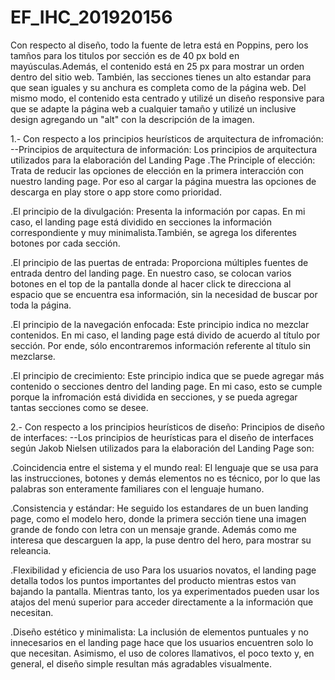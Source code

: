 # EF_IHC_201920156
Con respecto al diseño, todo la fuente de letra está en Poppins, pero los tamños para los titulos por sección es de 40 px bold en mayúsculas.Además, el contenido está
en 25 px para mostrar un orden dentro del sitio web. También, las secciones tienes un alto estandar para que sean iguales y su anchura es completa como de la página web.
Del mismo modo, el contenido esta centrado y utilizé un diseño responsive para que se adapte la página web a cualquier tamaño y utilizé un inclusive design agregando un "alt"
con la descripción de la imagen. 

1.- Con respecto a los principios heurísticos de arquitectura de infromación:
--Principios de arquitectura de información:
Los principios de arquitectura utilizados para la elaboración del Landing Page
.The Principle of elección:
Trata de reducir las opciones de elección en la primera interacción con nuestro landing page. Por eso al cargar la página muestra las opciones de descarga en play store o app store como prioridad. 

.El principio de la divulgación:
Presenta la información por capas. En mi caso, el landing page está dividido en secciones la información correspondiente y muy minimalista.También, se agrega los diferentes botones por cada sección.

.El principio de las puertas de entrada:
Proporciona múltiples fuentes de entrada dentro del landing page. En nuestro caso, se colocan varios botones en el top de la pantalla donde al hacer click te direcciona al espacio que se encuentra esa información, sin la necesidad de buscar por toda la página.


.El principio de la navegación enfocada:
Este principio indica no mezclar contenidos. En mi caso, el landing page está divido de acuerdo al título por sección. Por ende, sólo encontraremos información referente al título sin mezclarse.

.El principio de crecimiento:
Este principio indica que se puede agregar más contenido o secciones dentro del landing page. En mi caso, esto se cumple porque la infromación está dividida en secciones, y se pueda agregar tantas secciones como se desee.


2.- Con respecto a los principios heurísticos de diseño:
Principios de diseño de interfaces:
--Los principios de heurísticas para el diseño de interfaces según Jakob Nielsen utilizados para la elaboración del Landing Page son:

.Coincidencia entre el sistema y el mundo real:
El lenguaje que se usa para las instrucciones, botones y demás elementos no es técnico, por lo que las palabras son enteramente familiares con el lenguaje humano.

.Consistencia y estándar:
He seguido los estandares de un buen landing page, como el modelo hero, donde la primera sección tiene una imagen grande de fondo con letra con un mensaje grande. Además
como me interesa que descarguen la app, la puse dentro del hero, para mostrar su releancia.

.Flexibilidad y eficiencia de uso
Para los usuarios novatos, el landing page detalla todos los puntos importantes del producto mientras estos van bajando la pantalla. Mientras tanto, los ya experimentados pueden usar los atajos del menú superior para acceder directamente a la información que necesitan.

.Diseño estético y minimalista:
La inclusión de elementos puntuales y no innecesarios en el landing page hace que los usuarios encuentren solo lo que necesitan. Asimismo, el uso de colores llamativos, el poco texto y, en general, el diseño simple resultan más agradables visualmente.

